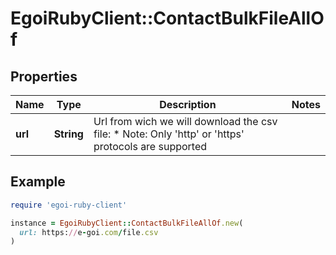 # EgoiRubyClient::ContactBulkFileAllOf

## Properties

| Name | Type | Description | Notes |
| ---- | ---- | ----------- | ----- |
| **url** | **String** | Url from wich we will download the csv file:  *       Note: Only &#39;http&#39; or &#39;https&#39; protocols are supported |  |

## Example

```ruby
require 'egoi-ruby-client'

instance = EgoiRubyClient::ContactBulkFileAllOf.new(
  url: https://e-goi.com/file.csv
)
```

